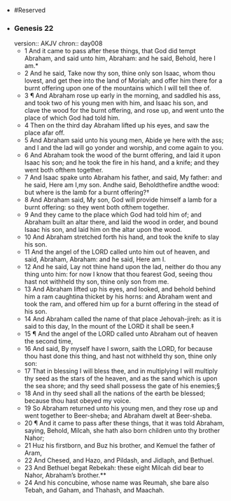 - #Reserved
- ### Genesis 22
  version:: AKJV
  chron:: day008
	- 1 And it came to pass after these things, that God did tempt Abraham, and said unto
	  him, Abraham: and he said, Behold, here I am.*
	- 2 And he said, Take now thy son, thine
	  only son Isaac, whom thou lovest, and get thee into the land of Moriah; and offer him
	  there for a burnt offering upon one of the mountains which I will tell thee of.
	- 3 ¶ And Abraham rose up early in the morning, and saddled his ass, and took two of
	  his young men with him, and Isaac his son, and clave the wood for the burnt offering,
	  and rose up, and went unto the place of which God had told him.
	- 4 Then on the third
	  day Abraham lifted up his eyes, and saw the place afar off.
	- 5 And Abraham said unto his
	  young men, Abide ye here with the ass; and I and the lad will go yonder and worship,
	  and come again to you.
	- 6 And Abraham took the wood of the burnt offering, and laid it
	  upon Isaac his son; and he took the fire in his hand, and a knife; and they went both ofthem together.
	- 7 And Isaac spake unto Abraham his father, and said, My father: and he
	  said, Here am I,my son. Andhe said, Beholdthefire andthe wood: but where is the lamb
	  for a burnt offering?†
	- 8 And Abraham said, My son, God will provide himself a lamb for
	  a burnt offering: so they went both ofthem together.
	- 9 And they came to the place which
	  God had told him of; and Abraham built an altar there, and laid the wood in order, and
	  bound Isaac his son, and laid him on the altar upon the wood.
	- 10 And Abraham stretched
	  forth his hand, and took the knife to slay his son.
	- 11 And the angel of the LORD called unto him out of heaven, and said, Abraham,
	  Abraham: and he said, Here am I.
	- 12 And he said, Lay not thine hand upon the lad,
	  neither do thou any thing unto him: for now I know that thou fearest God, seeing thou
	  hast not withheld thy son, thine only son from me.
	- 13 And Abraham lifted up his eyes,
	  and looked, and behold behind him a ram caughtina thicket by his horns: and Abraham
	  went and took the ram, and offered him up for a burnt offering in the stead of his son.
	- 14 And Abraham called the name of that place Jehovah-jireh: as it is said to this day, In
	  the mount of the LORD it shall be seen.‡
	- 15 ¶ And the angel of the LORD called unto Abraham out of heaven the second time,
	- 16 And said, By myself have I sworn, saith the LORD, for because thou hast done this
	  thing, and hast not withheld thy son, thine only son:
	- 17 That in blessing I will bless thee,
	  and in multiplying I will multiply thy seed as the stars of the heaven, and as the sand
	  which is upon the sea shore; and thy seed shall possess the gate of his enemies;§
	- 18 And
	  in thy seed shall all the nations of the earth be blessed; because thou hast obeyed my
	  voice.
	- 19 So Abraham returned unto his young men, and they rose up and went together
	  to Beer-sheba; and Abraham dwelt at Beer-sheba.
	- 20 ¶ And it came to pass after these things, that it was told Abraham, saying, Behold,
	  Milcah, she hath also born children unto thy brother Nahor;
	- 21 Huz his firstborn, and
	  Buz his brother, and Kemuel the father of Aram,
	- 22 And Chesed, and Hazo, and Pildash,
	  and Jidlaph, and Bethuel.
	- 23 And Bethuel begat Rebekah: these eight Milcah did bear to
	  Nahor, Abraham’s brother.**
	- 24 And his concubine, whose name was Reumah, she bare
	  also Tebah, and Gaham, and Thahash, and Maachah.